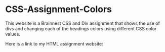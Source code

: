 # CSS-Assignment-Colors

This website is a Brainnest CSS and Div assignment that shows the use of divs and changing each of the headings colors using different CSS color values.

Here is a link to my HTML assignment website: 
